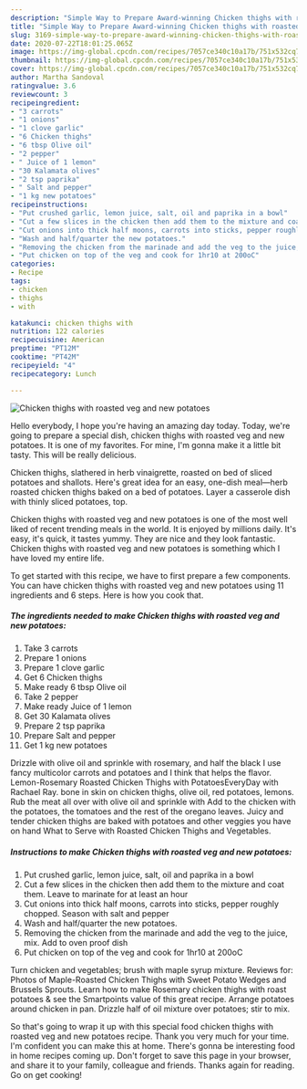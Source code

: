 ```yaml
---
description: "Simple Way to Prepare Award-winning Chicken thighs with roasted veg and new potatoes"
title: "Simple Way to Prepare Award-winning Chicken thighs with roasted veg and new potatoes"
slug: 3169-simple-way-to-prepare-award-winning-chicken-thighs-with-roasted-veg-and-new-potatoes
date: 2020-07-22T18:01:25.065Z
image: https://img-global.cpcdn.com/recipes/7057ce340c10a17b/751x532cq70/chicken-thighs-with-roasted-veg-and-new-potatoes-recipe-main-photo.jpg
thumbnail: https://img-global.cpcdn.com/recipes/7057ce340c10a17b/751x532cq70/chicken-thighs-with-roasted-veg-and-new-potatoes-recipe-main-photo.jpg
cover: https://img-global.cpcdn.com/recipes/7057ce340c10a17b/751x532cq70/chicken-thighs-with-roasted-veg-and-new-potatoes-recipe-main-photo.jpg
author: Martha Sandoval
ratingvalue: 3.6
reviewcount: 3
recipeingredient:
- "3 carrots"
- "1 onions"
- "1 clove garlic"
- "6 Chicken thighs"
- "6 tbsp Olive oil"
- "2 pepper"
- " Juice of 1 lemon"
- "30 Kalamata olives"
- "2 tsp paprika"
- " Salt and pepper"
- "1 kg new potatoes"
recipeinstructions:
- "Put crushed garlic, lemon juice, salt, oil and paprika in a bowl"
- "Cut a few slices in the chicken then add them to the mixture and coat them. Leave to marinate for at least an hour"
- "Cut onions into thick half moons, carrots into sticks, pepper roughly chopped. Season with salt and pepper"
- "Wash and half/quarter the new potatoes."
- "Removing the chicken from the marinade and add the veg to the juice, mix. Add to oven proof dish"
- "Put chicken on top of the veg and cook for 1hr10 at 200oC"
categories:
- Recipe
tags:
- chicken
- thighs
- with

katakunci: chicken thighs with 
nutrition: 122 calories
recipecuisine: American
preptime: "PT12M"
cooktime: "PT42M"
recipeyield: "4"
recipecategory: Lunch

---
```



![Chicken thighs with roasted veg and new potatoes](https://img-global.cpcdn.com/recipes/7057ce340c10a17b/751x532cq70/chicken-thighs-with-roasted-veg-and-new-potatoes-recipe-main-photo.jpg)

Hello everybody, I hope you're having an amazing day today. Today, we're going to prepare a special dish, chicken thighs with roasted veg and new potatoes. It is one of my favorites. For mine, I'm gonna make it a little bit tasty. This will be really delicious.

Chicken thighs, slathered in herb vinaigrette, roasted on bed of sliced potatoes and shallots. Here&#39;s great idea for an easy, one-dish meal—herb roasted chicken thighs baked on a bed of potatoes. Layer a casserole dish with thinly sliced potatoes, top.

Chicken thighs with roasted veg and new potatoes is one of the most well liked of recent trending meals in the world. It is enjoyed by millions daily. It's easy, it's quick, it tastes yummy. They are nice and they look fantastic. Chicken thighs with roasted veg and new potatoes is something which I have loved my entire life.


To get started with this recipe, we have to first prepare a few components. You can have chicken thighs with roasted veg and new potatoes using 11 ingredients and 6 steps. Here is how you cook that.

<!--inarticleads1-->

##### The ingredients needed to make Chicken thighs with roasted veg and new potatoes:

1. Take 3 carrots
1. Prepare 1 onions
1. Prepare 1 clove garlic
1. Get 6 Chicken thighs
1. Make ready 6 tbsp Olive oil
1. Take 2 pepper
1. Make ready  Juice of 1 lemon
1. Get 30 Kalamata olives
1. Prepare 2 tsp paprika
1. Prepare  Salt and pepper
1. Get 1 kg new potatoes


Drizzle with olive oil and sprinkle with rosemary, and half the black I use fancy multicolor carrots and potatoes and I think that helps the flavor. Lemon-Rosemary Roasted Chicken Thighs with PotatoesEveryDay with Rachael Ray. bone in skin on chicken thighs, olive oil, red potatoes, lemons. Rub the meat all over with olive oil and sprinkle with Add to the chicken with the potatoes, the tomatoes and the rest of the oregano leaves. Juicy and tender chicken thighs are baked with potatoes and other veggies you have on hand What to Serve with Roasted Chicken Thighs and Vegetables. 

<!--inarticleads2-->

##### Instructions to make Chicken thighs with roasted veg and new potatoes:

1. Put crushed garlic, lemon juice, salt, oil and paprika in a bowl
1. Cut a few slices in the chicken then add them to the mixture and coat them. Leave to marinate for at least an hour
1. Cut onions into thick half moons, carrots into sticks, pepper roughly chopped. Season with salt and pepper
1. Wash and half/quarter the new potatoes.
1. Removing the chicken from the marinade and add the veg to the juice, mix. Add to oven proof dish
1. Put chicken on top of the veg and cook for 1hr10 at 200oC


Turn chicken and vegetables; brush with maple syrup mixture. Reviews for: Photos of Maple-Roasted Chicken Thighs with Sweet Potato Wedges and Brussels Sprouts. Learn how to make Rosemary chicken thighs with roast potatoes &amp; see the Smartpoints value of this great recipe. Arrange potatoes around chicken in pan. Drizzle half of oil mixture over potatoes; stir to mix. 

So that's going to wrap it up with this special food chicken thighs with roasted veg and new potatoes recipe. Thank you very much for your time. I'm confident you can make this at home. There's gonna be interesting food in home recipes coming up. Don't forget to save this page in your browser, and share it to your family, colleague and friends. Thanks again for reading. Go on get cooking!
